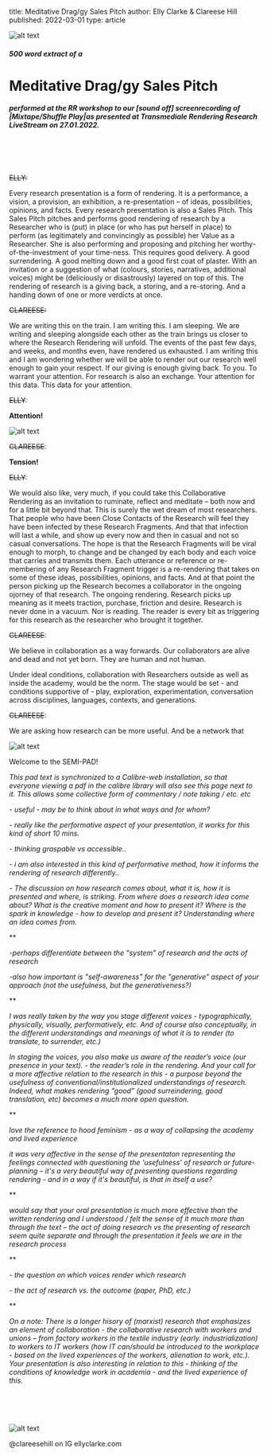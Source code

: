 title: Meditative Drag/gy Sales Pitch
author: Elly Clarke & Clareese Hill
published: 2022-03-01
type: article




![alt text](/static/img/MScreenshot1.jpg)



#### *500 word extract of a* 

# Meditative Drag/gy Sales Pitch


##### *performed at the RR workshop to our [sound off] screenrecording of |Mixtape/Shuffle Play|as presented at Transmediale Rendering Research LiveStream on 27.01.2022.* 
<br/>
<br/>
<br/>

<span style="text-decoration: line-through;">ELLY:</span>

Every research presentation is a form of rendering. It is a performance, a vision, a provision, an exhibition, a re-presentation – of ideas, possibilities, opinions, and facts. Every research presentation is also a Sales Pitch. This Sales Pitch pitches and performs good rendering of research by a Researcher who is (put) in place (or who has put herself in place) to perform (as legitimately and convincingly as possible) her Value as a Researcher. She is also performing and proposing and pitching her worthy-of-the-investment of your time-ness. This requires good delivery. A good surrendering. A good melting down and a good first coat of plaster. With an invitation or a suggestion of what (colours, stories, narratives, additional voices) might be (deliciously or disastrously) layered on top of this. The rendering of research is a giving back, a storing, and a re-storing. And a handing down of one or more verdicts at once. 



<span style="text-decoration: line-through;">CLAREESE:</span>

We are writing this on the train. I am writing this. I am sleeping. We are writing and sleeping alongside each other as the train brings us closer to where the Research Rendering will unfold. The events of the past few days, and weeks, and months even, have rendered us exhausted. I am writing this and I am wondering whether we will be able to render out our research well enough to gain your respect. If our giving is enough giving back. To you. To warrant your attention. For research is also an exchange. Your attention for this data. This data for your attention. 

 

<span style="text-decoration: line-through;">ELLY</span>:

**Attention!**




![alt text](/static/img/MScreenshot2.jpg)




<span style="text-decoration: line-through;">CLAREESE</span>: 

**Tension!**

 

<span style="text-decoration: line-through;">ELLY</span>:

We would also like, very much, if you could take this Collaborative Rendering as an invitation to ruminate, reflect and meditate – both now and for a little bit beyond that. This is surely the wet dream of most researchers. That people who have been Close Contacts of the Research will feel they have been infected by these Research Fragments. And that that infection will last a while, and show up every now and then in casual and not so casual conversations. The hope is that the Research Fragments will be viral enough to morph, to change and be changed by each body and each voice that carries and transmits them. Each utterance or reference or re-membering of any Research Fragment trigger is a re-rendering that takes on some of these ideas, possibilities, opinions, and facts. And at that point the person picking up the Research becomes a collaborator in the ongoing ojorney of that research. The ongoing rendering. Research picks up meaning as it meets traction, purchase, friction and desire. Research is never done in a vacuum. Nor is reading. The reader is every bit as triggering for this research as the researcher who brought it together. 

 

<span style="text-decoration: line-through;">CLAREESE</span>: 

We believe in collaboration as a way forwards. Our collaborators are alive and dead and not yet born. They are human and not human. 

 

Under ideal conditions, collaboration with Researchers outside as well as inside the academy, would be the norm. The stage would be set - and conditions supportive of - play, exploration, experimentation, conversation across disciplines, languages, contexts, and generations. 

 

<span style="text-decoration: line-through;">CLAREESE</span>: 

We are asking how research can be more useful. And be a network that 




![alt text](/static/img/MScreenshot3.jpg)





<div style="columns-count=2">


Welcome to the SEMI-PAD!



*This pad text is synchronized to a Calibre-web installation, so that everyone viewing a pdf in the calibre library will also see this page next to it. This allows some collective form of commentary / note taking / etc. etc* 

 
*- useful - may be to think about in what ways and for whom?*

*\- really like the performative aspect of your presentation, it works for this kind of short 10 mins.* 

*\- thinking graspable vs accessible..*

*\- i am also interested in this kind of performative method, how it informs the rendering of research differently..*

*\- The discussion on how research comes about, what it is, how it is presented and where, is striking. From where does a research idea come about? What is the creative moment and how to present it? Where is the spark in knowledge - how to develop and present it? Understanding where an idea comes from.*

** 

*-perhaps differentiate between the "system" of research and the acts of research* 

*-also how important is "self-awareness" for the "generative" aspect of your approach (not the usefulness, but the generativeness?)*

** 

*I was really taken by the way you stage different voices - typographically, physically, visually, performatively, etc. And of course also conceptually, in the different understandings and meanings of what it is to render (to translate, to surrender, etc.)*

*In staging the voices, you also make us aware of the reader’s voice (our presence in your text). - the reader’s role in the rendering. And your call for a more affective relation to the research in this - a purpose beyond the usefulness of conventional/institutionalized understandings of research. Indeed, what makes rendering “good” (good surreindering, good translation, etc) becomes a much more open question.*

** 

*love the reference to hood feminism - as a way of collapsing the academy and lived experience* 

*it was very affective in the sense of the presentaton representing the feelings connected with questioning the 'usefulness' of research or future-planning – it's a very beautiful way of presenting questions regarding rendering - and in a way if it's beautiful, is that in itself a use?*

** 

*would say that your oral presentation is much more effective than the written rendering and I understood / felt the sense of it much more than through the text – the act of doing research vs the presenting of research seem quite separate and through the presentation it feels we are in the research process*

** 

*- the question on which voices render which research*

*- the act of research vs. the outcome (paper, PhD, etc.)*

** 

*On a note: There is a longer hisory of (marxist) research that emphasizes an element of collaboration - the collaborative research with workers and unions – from factory workers in the textile industry (early. industrialization) to workers to IT workers (how IT can/should be introduced to the workplace - based on the lived experiences of the workers, alienation to work, etc.). Your presentation is also interesting in relation to this - thinking of the conditions of knowledge work in academia - and the lived experience of this.*

</div>

<br/>
<br/>
<br/>

![alt text](/static/img/QRcode.jpg)

@clareesehill on IG
ellyclarke.com



 